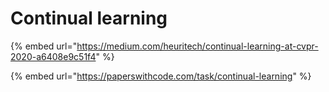 # Continual learning









{% embed url="https://medium.com/heuritech/continual-learning-at-cvpr-2020-a6408e9c51f4" %}



{% embed url="https://paperswithcode.com/task/continual-learning" %}









